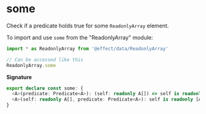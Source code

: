 # some

Check if a predicate holds true for some `ReadonlyArray` element.

To import and use `some` from the "ReadonlyArray" module:

```ts
import * as ReadonlyArray from '@effect/data/ReadonlyArray'

// Can be accessed like this
ReadonlyArray.some
```

**Signature**

```ts
export declare const some: {
  <A>(predicate: Predicate<A>): (self: readonly A[]) => self is readonly [A, ...A[]]
  <A>(self: readonly A[], predicate: Predicate<A>): self is readonly [A, ...A[]]
}
```
